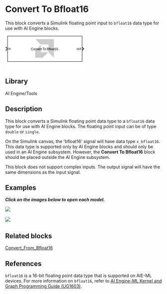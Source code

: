 # Convert To Bfloat16
This block converts a Simulink floating point input to `bfloat16` data type for use with AI Engine blocks.
  
![](./Images/block.png)  

## Library

AI Engine/Tools

## Description

This block converts a Simulink floating point data type to a `bfloat16` data type for use with AI Engine blocks. The floating point input can be of type `double` or `single`.

On the Simulink canvas, the 'bfloat16' signal will have data type `x_bfloat16`. This data type is supported only by AI Engine blocks and should only be used in an AI Engine subsystem. However, the **Convert To Bfloat16** block should be placed outside the AI Engine subsystem.

This block does not support complex inputs. The output signal will have the same dimensions as the input signal.

## Examples

***Click on the images below to open each model.***

[![](./Images/ConvertFrom_Bfloat16_Ex1.png)](https://github.com/Xilinx/Vitis_Model_Composer/tree/2024.1/Examples/Block_Help/AIE/ConvertFrom_Bfloat16_Ex1)

[![](./Images/ConvertFrom_Bfloat16_Ex2.png)](https://github.com/Xilinx/Vitis_Model_Composer/tree/2024.1/Examples/Block_Help/AIE/ConvertFrom_Bfloat16_Ex2)

## Related blocks
[Convert_From_Bfloat16](../Convert_From_Bfloat16/README.md)

## References

`bfloat16` is a 16-bit floating point data type that is supported on AIE-ML devices. For more information on `bfloat16`, refer to [AI Engine-ML Kernel and Graph Programming Guide (UG1603)](https://docs.xilinx.com/r/en-US/ug1603-ai-engine-ml-kernel-graph/Floating-Point-Operations).


